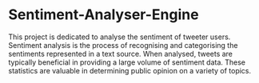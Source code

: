 # Sentiment-Analyser-Engine
This project is dedicated to analyse the sentiment of tweeter users. Sentiment analysis is the process of recognising and categorising the sentiments represented in a text source. When analysed, tweets are typically beneficial in providing a large volume of sentiment data. These statistics are valuable in determining public opinion on a variety of topics.
